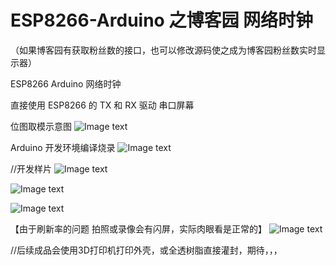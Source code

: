 # ESP8266-Arduino 之博客园 网络时钟

（如果博客园有获取粉丝数的接口，也可以修改源码使之成为博客园粉丝数实时显示器）

ESP8266 Arduino 网络时钟

直接使用 ESP8266 的 TX 和 RX 驱动 串口屏幕

位图取模示意图
![Image text](https://github.com/diystring/ESP8266ArduinoNetworkTime/blob/main/ESP8266-Arduino/img/Snipaste_2021-04-05_16-49-18.png)

Arduino 开发环境编译烧录
![Image text](https://github.com/diystring/ESP8266ArduinoNetworkTime/blob/main/ESP8266-Arduino/img/Snipaste_2021-04-05_16-53-45.png)

//开发样片
![Image text](https://github.com/diystring/ESP8266ArduinoNetworkTime/blob/main/ESP8266-Arduino/img/A1.jpg)

![Image text](https://github.com/diystring/ESP8266ArduinoNetworkTime/blob/main/ESP8266-Arduino/img/A2.jpg)

![Image text](https://github.com/diystring/ESP8266ArduinoNetworkTime/blob/main/ESP8266-Arduino/img/A3.jpg)

【由于刷新率的问题 拍照或录像会有闪屏，实际肉眼看是正常的】
![Image text](https://github.com/diystring/ESP8266ArduinoNetworkTime/blob/main/ESP8266-Arduino/img/A4.jpg)

//后续成品会使用3D打印机打印外壳，或全透树脂直接灌封，期待，，，
